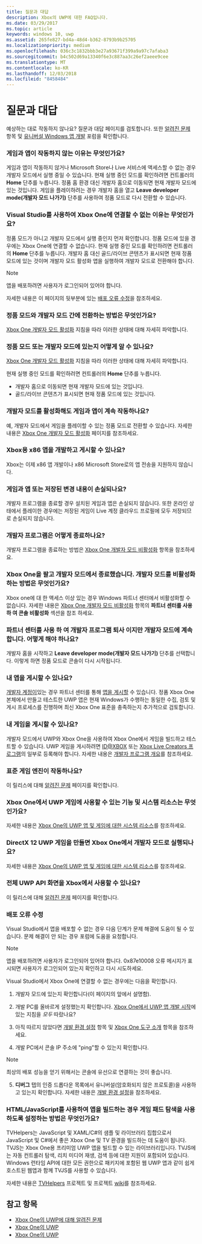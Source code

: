 ```yaml
---
title: 질문과 대답
description: Xbox의 UWP에 대한 FAQ입니다.
ms.date: 03/29/2017
ms.topic: article
keywords: windows 10, uwp
ms.assetid: 265fe827-bd4a-48d4-b362-8793b9b25705
ms.localizationpriority: medium
ms.openlocfilehash: 036c3c1832bbb3e27a93671f399a9a97c7afaba3
ms.sourcegitcommit: b4c502d69a13340f6e3c887aa3c26ef2aeee9cee
ms.translationtype: MT
ms.contentlocale: ko-KR
ms.lasthandoff: 12/03/2018
ms.locfileid: "8458484"
---
```

# <a name="frequently-asked-questions"></a>질문과 대답

예상하는 대로 작동하지 않나요? 질문과 대답 페이지를 검토합니다. 또한 [알려진 문제](known-issues.md) 항목 및 [유니버설 Windows 앱 개발](https://go.microsoft.com/fwlink/?linkid=839446) 포럼을 확인합니다. 

### <a name="why-arent-my-games-and-apps-working"></a>게임과 앱이 작동하지 않는 이유는 무엇인가요?

게임과 앱이 작동하지 않거나 Microsoft Store나 Live 서비스에 액세스할 수 없는 경우 개발자 모드에서 실행 중일 수 있습니다. 현재 실행 중인 모드를 확인하려면 컨트롤러의 **Home** 단추를 누릅니다. 정품 홈 환경 대신 개발자 홈으로 이동되면 현재 개발자 모드에 있는 것입니다. 게임을 플레이하려는 경우 개발자 홈을 열고 **Leave developer mode(개발자 모드 나가기)** 단추를 사용하여 정품 모드로 다시 전환할 수 있습니다.

### <a name="why-cant-i-connect-to-my-xbox-one-using-visual-studio"></a>Visual Studio를 사용하여 Xbox One에 연결할 수 없는 이유는 무엇인가요?

정품 모드가 아니고 개발자 모드에서 실행 중인지 먼저 확인합니다. 정품 모드에 있을 경우에는 Xbox One에 연결할 수 없습니다. 현재 실행 중인 모드를 확인하려면 컨트롤러의 **Home** 단추를 누릅니다. 개발자 홈 대신 골드/라이브 콘텐츠가 표시되면 현재 정품 모드에 있는 것이며 개발자 모드 활성화 앱을 실행하여 개발자 모드로 전환해야 합니다.

> [!NOTE]
> 앱을 배포하려면 사용자가 로그인되어 있어야 합니다.

자세한 내용은 이 페이지의 뒷부분에 있는 [배포 오류 수정](#fixing-deployment-failures)을 참조하세요.

### <a name="how-do-i-switch-between-retail-mode-and-developer-mode"></a>정품 모드와 개발자 모드 간에 전환하는 방법은 무엇인가요?

[Xbox One 개발자 모드 활성화](devkit-activation.md) 지침을 따라 이러한 상태에 대해 자세히 파악합니다.

### <a name="how-do-i-know-if-i-am-in-retail-mode-or-developer-mode"></a>정품 모드 또는 개발자 모드에 있는지 어떻게 알 수 있나요?

[Xbox One 개발자 모드 활성화](devkit-activation.md) 지침을 따라 이러한 상태에 대해 자세히 파악합니다. 

현재 실행 중인 모드를 확인하려면 컨트롤러의 **Home** 단추를 누릅니다. 
- 개발자 홈으로 이동되면 현재 개발자 모드에 있는 것입니다.
- 골드/라이브 콘텐츠가 표시되면 현재 정품 모드에 있는 것입니다.

### <a name="will-my-games-and-apps-still-work-if-i-activate-developer-mode"></a>개발자 모드를 활성화해도 게임과 앱이 계속 작동하나요?

예, 개발자 모드에서 게임을 플레이할 수 있는 정품 모드로 전환할 수 있습니다. 자세한 내용은 [Xbox One 개발자 모드 활성화](devkit-activation.md) 페이지를 참조하세요. 

### <a name="can-i-develop-and-publish-x86-apps-for-xbox"></a>Xbox용 x86 앱을 개발하고 게시할 수 있나요?
Xbox는 이제 x86 앱 개발이나 x86 Microsoft Store로의 앱 전송을 지원하지 않습니다. 

### <a name="will-i-lose-my-games-and-apps-or-saved-changes"></a>게임과 앱 또는 저장된 변경 내용이 손실되나요?

개발자 프로그램을 종료할 경우 설치된 게임과 앱은 손실되지 않습니다. 또한 온라인 상태에서 플레이한 경우에는 저장된 게임이 Live 계정 클라우드 프로필에 모두 저장되므로 손실되지 않습니다.

### <a name="how-do-i-leave-the-developer-program"></a>개발자 프로그램은 어떻게 종료하나요?

개발자 프로그램을 종료하는 방법은 [Xbox One 개발자 모드 비활성화](devkit-deactivation.md) 항목을 참조하세요.

### <a name="i-sold-my-xbox-one-and-left-it-in-developer-mode-how-do-i-deactivate-developer-mode"></a>Xbox One을 팔고 개발자 모드에서 종료했습니다. 개발자 모드를 비활성화하는 방법은 무엇인가요?

Xbox one에 대 한 액세스 이상 있는 경우 Windows 파트너 센터에서 비활성화할 수 없습니다. 자세한 내용은 [Xbox One 개발자 모드 비활성화](devkit-deactivation.md#deactivate-your-console-using-partner-center) 항목의 **파트너 센터를 사용 하 여 콘솔 비활성화** 섹션을 참조 하세요. 

### <a name="i-left-the-developer-program-using-partner-center-but-im-in-still-developer-mode-what-do-i-do"></a>파트너 센터를 사용 하 여 개발자 프로그램 퇴사 이지만 개발자 모드에 계속 합니다. 어떻게 해야 하나요?

개발자 홈을 시작하고 **Leave developer mode(개발자 모드 나가기)** 단추를 선택합니다. 이렇게 하면 정품 모드로 콘솔이 다시 시작됩니다. 

### <a name="can-i-publish-my-app"></a>내 앱을 게시할 수 있나요?

[개발자 계정이](https://developer.microsoft.com/store/register)있는 경우 파트너 센터를 통해 [앱을 게시할](../publish/index.md) 수 있습니다. 정품 Xbox One 본체에서 만들고 테스트한 UWP 앱은 현재 Windows가 수행하는 동일한 수집, 검토 및 게시 프로세스를 진행하며 최신 Xbox One 표준을 충족하는지 추가적으로 검토합니다.

### <a name="can-i-publish-my-game"></a>내 게임을 게시할 수 있나요?

개발자 모드에서 UWP와 Xbox One을 사용하여 Xbox One에서 게임을 빌드하고 테스트할 수 있습니다. UWP 게임을 게시하려면 [ID@XBOX](http://www.xbox.com/Developers/id) 또는 [Xbox Live Creators 프로그램](https://developer.microsoft.com/games/xbox/xboxlive/creator)의 일부로 등록해야 합니다. 자세한 내용은 [개발자 프로그램 개요](https://developer.microsoft.com/games/xbox/docs/xboxlive/get-started/developer-program-overview.html)를 참조하세요.

### <a name="will-the-standard-game-engines-work"></a>표준 게임 엔진이 작동하나요?

이 릴리스에 대해 [알려진 문제](known-issues.md) 페이지를 확인합니다.

### <a name="what-capabilities-and-system-resources-are-available-to-uwp-games-on-xbox-one"></a>Xbox One에서 UWP 게임에 사용할 수 있는 기능 및 시스템 리소스는 무엇인가요? 

자세한 내용은 [Xbox One의 UWP 앱 및 게임에 대한 시스템 리소스](system-resource-allocation.md)를 참조하세요.

### <a name="if-i-create-a-directx-12-uwp-game-will-it-run-on-my-xbox-one-in-developer-mode"></a>DirectX 12 UWP 게임을 만들면 Xbox One에서 개발자 모드로 실행되나요?

자세한 내용은 [Xbox One의 UWP 앱 및 게임에 대한 시스템 리소스](system-resource-allocation.md)를 참조하세요.

### <a name="will-the-entire-uwp-api-surface-be-available-on-xbox"></a>전체 UWP API 화면을 Xbox에서 사용할 수 있나요?

이 릴리스에 대해 [알려진 문제](known-issues.md) 페이지를 확인합니다.

### <a name="fixing-deployment-failures"></a>배포 오류 수정

Visual Studio에서 앱을 배포할 수 없는 경우 다음 단계가 문제 해결에 도움이 될 수 있습니다. 문제 해결이 안 되는 경우 포럼에 도움을 요청합니다.

> [!NOTE]
> 앱을 배포하려면 사용자가 로그인되어 있어야 합니다. 0x87e10008 오류 메시지가 표시되면 사용자가 로그인되어 있는지 확인하고 다시 시도하세요.

Visual Studio에서 Xbox One에 연결할 수 없는 경우에는 다음을 확인합니다.

1. 개발자 모드에 있는지 확인합니다(이 페이지의 앞에서 설명함).
2. 개발 PC를 올바르게 설정했는지 확인합니다. [Xbox One에서 UWP 앱 개발 시작](getting-started.md)에 있는 지침을 *모두* 따랐나요? 

3. 아직 따르지 않았다면 [개발 환경 설정](development-environment-setup.md) 항목 및 [Xbox One 도구 소개](introduction-to-xbox-tools.md) 항목을 참조하세요.

4. 개발 PC에서 콘솔 IP 주소에 "ping"할 수 있는지 확인합니다.
  > [!NOTE]
  > 최상의 배포 성능을 얻기 위해서는 콘솔에 유선으로 연결하는 것이 좋습니다.

5. **디버그** 탭의 인증 드롭다운 목록에서 유니버설(암호화되지 않은 프로토콜)을 사용하고 있는지 확인합니다. 자세한 내용은 [개발 환경 설정](development-environment-setup.md)을 참조하세요.


### <a name="if-im-building-an-app-using-htmljavascript-how-do-i-enable-gamepad-navigation"></a>HTML/JavaScript를 사용하여 앱을 빌드하는 경우 게임 패드 탐색을 사용하도록 설정하는 방법은 무엇인가요?

TVHelpers는 JavaScript 및 XAML/C#의 샘플 및 라이브러리 집합으로서 JavaScript 및 C#에서 좋은 Xbox One 및 TV 환경을 빌드하는 데 도움이 됩니다. TVJS는 Xbox One용 프리미엄 UWP 앱을 빌드할 수 있는 라이브러리입니다. TVJS에는 자동 컨트롤러 탐색, 리치 미디어 재생, 검색 등에 대한 지원이 포함되어 있습니다. Windows 런타임 API에 대한 모든 권한으로 패키지에 포함된 웹 UWP 앱과 같이 쉽게 호스트된 웹앱과 함께 TVJS를 사용할 수 있습니다.

자세한 내용은 [TVHelpers](https://github.com/Microsoft/TVHelpers) 프로젝트 및 프로젝트 [wiki](https://github.com/Microsoft/TVHelpers/wiki)를 참조하세요.

## <a name="see-also"></a>참고 항목
- [Xbox One의 UWP에 대해 알려진 문제](known-issues.md)
- [Xbox One의 UWP](index.md)
- [Xbox One의 UWP](index.md)
